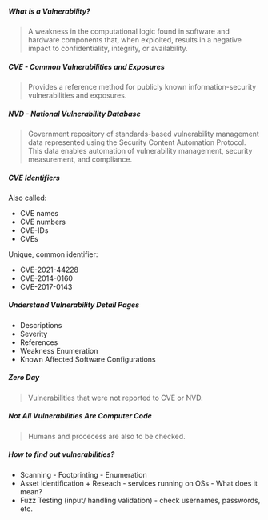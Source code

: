 ##### What is a Vulnerability?
> A weakness in the computational logic found in software and hardware components that, when exploited, results in a negative impact to confidentiality, integrity, or availability. 

##### CVE - Common Vulnerabilities and Exposures 
> Provides a reference method for publicly known information-security vulnerabilities and exposures.

##### NVD - National Vulnerability Database
> Government repository of standards-based vulnerability management data represented using the Security Content Automation Protocol. This data enables automation of vulnerability management, security measurement, and compliance.

##### CVE Identifiers

Also called:
- CVE names
- CVE numbers
- CVE-IDs
- CVEs

Unique, common identifier:
- CVE-2021-44228
- CVE-2014-0160
- CVE-2017-0143

##### Understand Vulnerability Detail Pages
- Descriptions
- Severity
- References
- Weakness Enumeration
- Known Affected Software Configurations

##### Zero Day
> Vulnerabilities that were not reported to CVE or NVD.

##### Not All Vulnerabilities Are Computer Code
> Humans and procecess are also to be checked.

##### How to find out vulnerabilities?
- Scanning - Footprinting - Enumeration
- Asset Identification + Reseach - services running on OSs - What does it mean? 
- Fuzz Testing (input/ handling validation) - check usernames, passwords, etc.